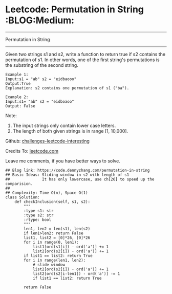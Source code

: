 # Leetcode: Permutation in String     :BLOG:Medium:


---

Permutation in String  

---

Given two strings s1 and s2, write a function to return true if s2 contains the permutation of s1. In other words, one of the first string's permutations is the substring of the second string.  

    Example 1:
    Input:s1 = "ab" s2 = "eidbaooo"
    Output:True
    Explanation: s2 contains one permutation of s1 ("ba").

    Example 2:
    Input:s1= "ab" s2 = "eidboaoo"
    Output: False

Note:  
1.  The input strings only contain lower case letters.
2.  The length of both given strings is in range [1, 10,000].

Github: [challenges-leetcode-interesting](https://github.com/DennyZhang/challenges-leetcode-interesting/tree/master/permutation-in-string)  

Credits To: [leetcode.com](https://leetcode.com/problems/permutation-in-string/description/)  

Leave me comments, if you have better ways to solve.  

    ## Blog link: https://code.dennyzhang.com/permutation-in-string
    ## Basic Ideas: Sliding window in s2 with length of s1
    ##              It has only lowercase, use ch[26] to speed up the comparision.
    ##
    ## Complexity: Time O(n), Space O(1)
    class Solution:
        def checkInclusion(self, s1, s2):
            """
            :type s1: str
            :type s2: str
            :rtype: bool
            """
            len1, len2 = len(s1), len(s2)
            if len1>len2: return False
            list1, list2 = [0]*26, [0]*26
            for i in range(0, len1):
                list1[ord(s1[i]) - ord('a')] += 1
                list2[ord(s2[i]) - ord('a')] += 1
            if list1 == list2: return True
            for i in range(len1, len2):
                # slide window
                list2[ord(s2[i]) - ord('a')] += 1
                list2[ord(s2[i-len1]) - ord('a')] -= 1
                if list1 == list2: return True            
    
            return False